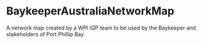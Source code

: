 # BaykeeperAustraliaNetworkMap
A network map created by a WPI IQP team to be used by the Baykeeper and stakeholders of Port Phillip Bay 
